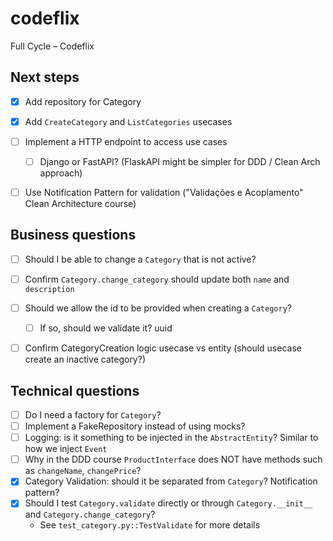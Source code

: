 # codeflix
Full Cycle – Codeflix


## Next steps

- [x] Add repository for Category
- [x] Add `CreateCategory` and `ListCategories` usecases
- [ ] Implement a HTTP endpoint to access use cases
  - [ ] Django or FastAPI? (FlaskAPI might be simpler for DDD / Clean Arch approach)
- [ ] Use Notification Pattern for validation ("Validações e Acoplamento" Clean Architecture course)


## Business questions
- [ ] Should I be able to change a `Category` that is not active?
- [ ] Confirm `Category.change_category` should update both `name` and `description`
- [ ] Should we allow the id to be provided when creating a `Category`?
  - [ ] If so, should we validate it? uuid
- [ ] Confirm CategoryCreation logic usecase vs entity (should usecase create an inactive category?)


## Technical questions
- [ ] Do I need a factory for `Category`?
- [ ] Implement a FakeRepository instead of using mocks?
- [ ] Logging: is it something to be injected in the `AbstractEntity`? Similar to how we inject `Event`
- [ ] Why in the DDD course `ProductInterface` does NOT have methods such as `changeName`, `changePrice`?
- [x] Category Validation: should it be separated from `Category`? Notification pattern?
- [x] Should I test `Category.validate` directly or through `Category.__init__` and `Category.change_category`?
  - See `test_category.py::TestValidate` for more details

